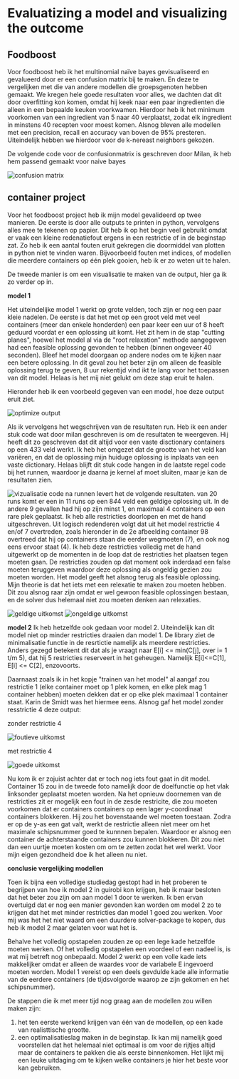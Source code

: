 # Evaluatizing a model and visualizing the outcome

## Foodboost

Voor foodboost heb ik het multinomial naïve bayes gevisualiseerd en gevalueerd door er een confusion matrix bij te maken. 
En deze te vergelijken met die van andere modellen die groepsgenoten hebben gemaakt. 
We kregen hele goede resultaten voor alles, we dachten dat dit door overfitting kon komen, omdat hij keek naar een paar ingredienten die alleen in een bepaalde keuken voorkwamen.
Hierdoor heb ik het minimum voorkomen van een ingredient van 5 naar 40 verplaatst, zodat elk ingredient in minstens 40 recepten voor moest komen.
Alsnog bleven alle modellen met een precision, recall en accuracy van boven de 95% presteren. Uiteindelijk hebben we hierdoor voor de k-nereast neighbors gekozen. 

De volgende code voor de confusionmatrix is geschreven door Milan, ik heb hem passend gemaakt voor naive bayes

![confusion matrix](https://github.com/Bram-tenCate/Minor-datascience/blob/main/conusion%20matrix.png)

## container project

Voor het foodboost project heb ik mijn model gevalideerd op twee manieren.
De eerste is door alle outputs te printen in python, vervolgens alles mee te tekenen op papier. 
Dit heb ik op het begin veel gebruikt omdat er vaak een kleine redenatiefout ergens in een restrictie of in de beginstap zat. 
Zo heb ik een aantal fouten eruit gekregen die doormiddel van plotten in python niet te vinden waren. 
Bijvoorbeeld fouten met indices, of modellen die meerdere containers op één plek gooien, heb ik er zo weten uit te halen. 

De tweede manier is om een visualisatie te maken van de output, hier ga ik zo verder op in. 

**model 1**

Het uiteindelijke model 1 werkt op grote velden, toch zijn er nog een paar kleie nadelen. 
De eerste is dat het met op een groot veld met veel containers (meer dan enkele honderden) een paar keer een uur of 8 heeft geduurd voordat er een oplossing uit komt.
Het zit hem in de stap "cutting planes", hoewel het model al via de "root relaxation" methode aangegeven had een feasible oplossing gevonden te hebben (binnen ongeveer 40 seconden).
Bleef het model doorgaan op andere nodes om te kijken naar een betere oplossing. In dit geval zou het beter zijn om alleen de feasible oplossing terug te geven, 
8 uur rekentijd vind ikt te lang voor het toepassen van dit model. Helaas is het mij niet gelukt om deze stap eruit te halen.

Hieronder heb ik een voorbeeld gegeven van een model, hoe deze output eruit ziet. 

![optimize output](https://github.com/Bram-tenCate/Minor-datascience/blob/main/optimizer%20output.png)

Als ik vervolgens het wegschrijven van de resultaten run. Heb ik een ander stuk code wat door milan geschreven is om de resultaten te weergeven. 
Hij heeft dit zo geschreven dat dit altijd voor een vaste disctionary containers op een 4*3*3 veld werkt.
Ik heb het omgezet dat de grootte van het veld kan variëren, en dat de oplossing mijn huiduge oplossing is inplaats van een vaste dictionary.
Helaas blijft dit stuk code hangen in de laatste regel code bij het runnen, waardoor je daarna je kernel af moet sluiten, maar je kan de resultaten zien. 

![vizualisatie code](https://github.com/Bram-tenCate/Minor-datascience/blob/main/vizualisatie%20code.png)
na runnen levert het de volgende resultaten.
van 20 runs komt er een in 11 runs op een 8*4*4 veld een geldige oplossing uit. 
In de andere 9 gevallen had hij op zijn minst 1, en maximaal 4 containers op een rare plek geplaatst. 
Ik heb alle restricties doorlopen en met de hand uitgeschreven. Uit logisch redenderen volgt dat uit het model restrictie 4 en/of 7 overtreden, 
zoals hieronder in de 2e afbeelding container 98 overtreed dat hij op containers staan die eerder wegmoeten (7), en ook nog eens ervoor staat (4). 
Ik heb deze restricties volledig met de hand uitgewerkt op de momenten in de loop dat de restricties het plaatsen tegen moeten gaan. 
De restricties zouden op dat moment ook inderdaad een false moeten teruggeven waardoor deze oplossing als ongeldig gezien zou moeten worden. 
Het model geeft het alsnog terug als feasible oplossing. Mijn theorie is dat het iets met een relexatie te maken zou moeten hebben. 
Dit zou alsnog raar zijn omdat er wel gewoon feasible oplossingen bestaan, en de solver dus helemaal niet zou moeten denken aan relexaties. 

![geldige uitkomst](https://github.com/Bram-tenCate/Minor-datascience/blob/main/seed%2013.png)
![ongeldige uitkomst](https://github.com/Bram-tenCate/Minor-datascience/blob/main/9%20bij%204%20bij%204.png)

**model 2**
Ik heb hetzelfde ook gedaan voor model 2. 
Uiteindelijk kan dit model niet op minder restricties draaien dan model 1. 
De library ziet de minimalisatie functie in de resrtictie namelijk als meerdere restricties. 
Anders gezegd betekent dit dat als je vraagt naar E[i] <= min(C[j], over i= 1 t/m 5), dat hij 5 restricties reserveert in het geheugen. 
Namelijk E[i]<=C[1], E[i] <= C[2], enzovoorts.

Daarnaast zoals ik in het kopje "trainen van het model" al aangaf zou restrictie 1 (elke container moet op 1 plek komen, en elke plek mag 1 container hebben)
moeten dekken dat er op elke plek maximaal 1 container staat. Karin de Smidt was het hiermee eens. Alsnog gaf het model zonder resstrictie 4 deze output:

zonder restrictie 4

![foutieve uitkomst](https://github.com/Bram-tenCate/Minor-datascience/blob/main/model%202%20foutief.png)

met restrictie 4

![goede uitkomst](https://github.com/Bram-tenCate/Minor-datascience/blob/main/model%202%20goed.png)

Nu kom ik er zojuist achter dat er toch nog iets fout gaat in dit model. 
Container 15 zou in de tweede foto namelijk door de doelfunctie op het vlak linksonder geplaatst moeten worden. 
Na het opnieuw doornemen van de restricties zit er mogelijk een fout in de zesde restricite,
die zou moeten voorkomen dat er containers containers op een lager y-coordinaat containers blokkeren. 
Hij zou het bovenstaande wel moeten toestaan. 
Zodra er op de y-as een gat valt, werkt de restrictie alleen niet meer om het maximale schipsnummer goed te kunnnen bepalen. 
Waardoor er alsnog een container de achterstaande containers zou kunnen blokkeren. 
Dit zou niet dan een uurtje moeten kosten om om te zetten zodat het wel werkt. 
Voor mijn eigen gezondheid doe ik het alleen nu niet.

**conclusie vergelijking modellen**

Toen ik bijna een volledige studiedag gestopt had in het proberen te begrijpen van hoe ik model 2 in guirobi kon krijgen, heb ik maar besloten dat het beter zou zijn om aan model 1 door te werken.
Ik ben ervan overtuigd dat er nog een manier gevonden kan worden om model 2 zo te krijgen dat het met minder restricties dan model 1 goed zou werken. 
Voor mij was het het niet waard om een duurdere solver-package te kopen, dus heb ik model 2 maar gelaten voor wat het is. 

Behalve het volledig opstapelen zouden ze op een lege kade hetzelfde moeten werken. Of het volledig opstapelen een voordeel of een nadeel is, 
is wat mij betreft nog onbepaald. 
Model 2 werkt op een volle kade iets makkelijker omdat er alleen de waardes voor de variabele E ingevoerd moeten worden. 
Model 1 vereist op een deels gevdulde kade alle informatie van de eerdere containers (de tijdsvolgorde waarop ze zijn gekomen en het schipsnummer).

De stappen die ik met meer tijd nog graag aan de modellen zou willen maken zijn: 
  1. het ten eerste werkend krijgen van één van de modellen, op een kade van realisttische grootte. 
  2. een optimalisatieslag maken in de beginstap. Ik kan mij namelijk goed voorstellen dat het helemaal niet optimaal is om voor de rijtjes altijd maar de containers te pakken die als eerste binnenkomen. Het lijkt mij een leuke uitdaging om te kijken welke containers je hier het beste voor kan gebruiken.
 
